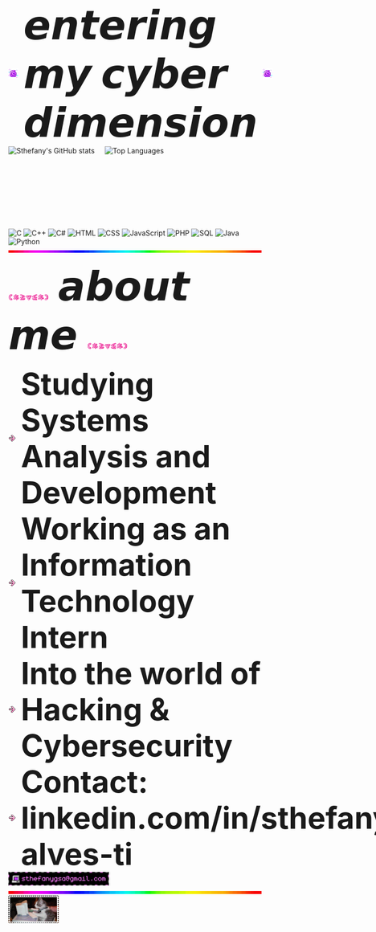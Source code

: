 <div style="display: flex; align-items: center; gap: 10px;">
  <img src="./images/purpleroll.gif" width="24">
  <span style="font-size: 80px; font-weight: bold;">𝙚𝙣𝙩𝙚𝙧𝙞𝙣𝙜 𝙢𝙮 𝙘𝙮𝙗𝙚𝙧 𝙙𝙞𝙢𝙚𝙣𝙨𝙞𝙤𝙣</span>
  <img src="./images/purpleroll.gif" width="24">
</div>

<div style="display: flex; align-items: center; gap: 20px;">
  <img src="https://github-readme-stats.vercel.app/api?username=sthefanygsa&show_icons=true&theme=jolly" alt="Sthefany's GitHub stats" style="height: 150px;">
  <img src="https://github-readme-stats.vercel.app/api/top-langs/?username=sthefanygsa&layout=compact&theme=jolly" alt="Top Languages" style="height: 150px;">
</div>

![C](https://img.shields.io/badge/C-2D00F7?style=for-the-badge&logo=c&logoColor=white)
![C++](https://img.shields.io/badge/C++-6A00F4?style=for-the-badge&logo=c%2B%2B&logoColor=white)
![C#](https://img.shields.io/badge/C%23-8900F2?style=for-the-badge&logo=c-sharp&logoColor=white)
![HTML](https://img.shields.io/badge/HTML-A100F2?style=for-the-badge&logo=html5&logoColor=white)
![CSS](https://img.shields.io/badge/CSS-B100E8?style=for-the-badge&logo=css3&logoColor=white)
![JavaScript](https://img.shields.io/badge/JavaScript-BC00DD?style=for-the-badge&logo=javascript&logoColor=white)
![PHP](https://img.shields.io/badge/PHP-D100D1?style=for-the-badge&logo=php&logoColor=white)
![SQL](https://img.shields.io/badge/SQL-DB00B6?style=for-the-badge&logo=mysql&logoColor=white)
![Java](https://img.shields.io/badge/Java-E500A4?style=for-the-badge&logo=java&logoColor=white)
![Python](https://img.shields.io/badge/Python-F20089?style=for-the-badge&logo=python&logoColor=white)
<img src="images/tenor.gif" width="750">

<img src="./images/kawaii.gif" width="80"><span style="font-size: 80px; font-weight: bold;"> 𝙖𝙗𝙤𝙪𝙩 𝙢𝙚 </span><img src="./images/kawaii.gif" width="80">

<div style="display: flex; align-items: center; gap: 10px;">
  <img src="./images/arrow.gif" width="15">
  <span style="font-size: 60px; font-weight: bold;">Studying Systems Analysis and Development</span>
</div>

<div style="display: flex; align-items: center; gap: 10px;">
  <img src="./images/arrow.gif" width="15">
  <span style="font-size: 60px; font-weight: bold;">Working as an Information Technology Intern</span>
</div>

<div style="display: flex; align-items: center; gap: 10px;">
  <img src="./images/arrow.gif" width="15">
  <span style="font-size: 60px; font-weight: bold;">Into the world of Hacking & Cybersecurity</span>
</div>

<div style="display: flex; align-items: center; gap: 10px;">
  <img src="./images/arrow.gif" width="15">
  <span style="font-size: 60px; font-weight: bold;">Contact: linkedin.com/in/sthefany-alves-ti</span>
</div>
<div>
  <img src="images/email.gif" width="200">
</div>

<img src="images/tenor.gif" width="750">

<img src="images/catputer.gif" width="100">



